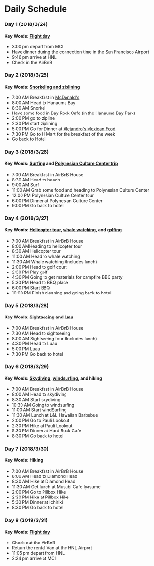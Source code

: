 # Daily Schedule

### Day 1 (2018/3/24)

#### Key Words: [Flight day](tickets/flight.png)
* 3:00 pm depart from MCI
* Have dinner during the connection time in the San Francisco Airport
* 9:46 pm arrive at HNL
* Check in the AirBnB

### Day 2 (2018/3/25)

#### Key Words: [Snorkeling and ziplining](tickets/snorkeling_and_zipline.png)
* 7:00 AM	Breakfast in [McDonald's][McDonalds]
* 8:00 AM	Head to Hanauma Bay
* 8:30 AM	Snorkel
* Have some food in Bay Rock Cafe (in the Hanauma Bay Park)
* 2:00 PM	go to zipline
* 2:30 PM	start ziplining
* 5:00 PM	Go for Dinner at [Alejandro's Mexican Food](http://www.alejandrosmexicanfood.com/)
* 7:30 PM	Go to [H Mart][H Mart] for the breakfast of the week
* Go back to Hotel

### Day 3 (2018/3/26)

#### Key Words: [Surfing](tickets/surfing.jpg) and [Polynesian Culture Center trip](tickets/Polynesian_Culture_Center.jpg)
* 7:00 AM	Breakfast in AirBnB House
* 8:30 AM	Head to beach
* 9:00 AM	Surf
* 11:00 AM	Grab some food and heading to Polynesian Culture Center
* 12:00 PM	Polynesian Culture Center tour
* 6:00 PM	Dinner at Polynesian Culture Center
* 9:00 PM	Go back to hotel

### Day 4 (2018/3/27)

#### Key Words: [Helicopter tour](tickets/heli_tour.jpg), [whale watching](tickets/whale_watching.jpg), and [golfing](tickets/golfing.jpg)
* 7:00 AM	Breakfast in AirBnB House
* 8:00 AMHeading to helicopter tour
* 8:30 AM	Helicopter tour
* 11:00 AM	Head to whale watching
* 11:30 AM	Whale watching (Includes lunch)
* 2:00 PM	Head to golf court
* 2:30 PM	Play golf
* 4:30 PM	Going to get materials for campfire BBQ party
* 5:30 PM	Head to BBQ place
* 6:00 PM	Start BBQ
* 10:00 PM	Finish cleaning and going back to hotel


### Day 5 (2018/3/28)

#### Key Words: [Sightseeing](tickets/sightseeing.jpg) and [luau](tickets/Luau.jpg)
* 7:00 AM	Breakfast in AirBnB House
* 7:30 AM	Head to sightseeing
* 8:00 AM	Sightseeing tour (Includes lunch)
* 4:30 PM	Head to Luau
* 5:00 PM	Luau
* 7:30 PM	Go back to hotel


### Day 6 (2018/3/29)

#### Key Words: [Skydiving](tickets/skydiving.jpg), [windsurfing](tickets/windsurfing.jpg), and hiking
* 7:00 AM	Breakfast in AirBnB House
* 8:00 AM	Head to skydiving
* 8:30 AM	Start skydiving
* 10:30 AM	Going to windsurfing
* 11:00 AM	Start windSurfing
* 11:30 AM	Lunch at L&L Hawaiian Barbebue
* 2:00 PM	Go to Pauli Lookout
* 2:30 PM	Hike at Pauli Lookout
* 5:30 PM	Dinner at Hard Rock Cafe
* 8:30 PM	Go back to hotel


### Day 7 (2018/3/30)

#### Key Words: Hiking

* 7:00 AM 	Breakfast in AirBnB House
* 8:00 AM	Head to Diamond Head
* 8:30 AM	Hike at Diamond Head
* 11:30 AM  Get lunch at Musubi Cafe Iyasume
* 2:00 PM	Go to Pillbox Hike
* 2:30 PM	Hike at Pillbox Hike
* 5:30 PM	Dinner at Ichiriki
* 8:30 PM	Go back to hotel

### Day 8 (2018/3/31)

#### Key Words: [Flight day](tickets/flight.png)
* Check out the AirBnB
* Return the rental Van at the HNL Airport
* 11:05 pm depart from HNL
* 2:24 pm arrive at MCI

[McDonalds]: https://www.google.com/maps/place/McDonald's/@21.2781849,-157.771918,12z/data=!4m8!1m2!2m1!1smcdonald's!3m4!1s0x0:0x7e7825a169022358!8m2!3d21.2852957!4d-157.708075
[H Mart]: https://www.google.com/maps/place/H+Mart/@21.3474189,-157.8747003,14z/data=!4m15!1m9!2m8!1sgrocery+store!3m6!1sgrocery+store!2s1755+Kalaepaa+Dr,+Honolulu,+HI+96819!3s0x7c006c1c68086aad:0xb0b451f29bc6be82!4m2!1d-157.85247!2d21.3586912!3m4!1s0x0:0xa4ed8fd994ab626a!8m2!3d21.3321739!4d-157.8773171
